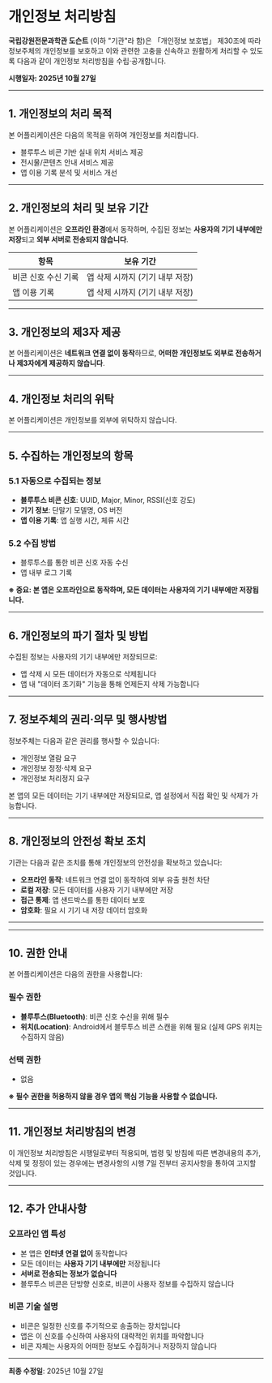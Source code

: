 # 개인정보 처리방침

**국립강원전문과학관 도슨트** (이하 "기관"라 함)은 「개인정보 보호법」 제30조에 따라 정보주체의 개인정보를 보호하고 이와 관련한 고충을 신속하고 원활하게 처리할 수 있도록 다음과 같이 개인정보 처리방침을 수립·공개합니다.

**시행일자: 2025년 10월 27일**

---

## 1. 개인정보의 처리 목적

본 어플리케이션은 다음의 목적을 위하여 개인정보를 처리합니다.
- 블루투스 비콘 기반 실내 위치 서비스 제공
- 전시물/콘텐츠 안내 서비스 제공
- 앱 이용 기록 분석 및 서비스 개선

---

## 2. 개인정보의 처리 및 보유 기간

본 어플리케이션은 **오프라인 환경**에서 동작하며, 수집된 정보는 **사용자의 기기 내부에만 저장**되고 **외부 서버로 전송되지 않습니다**.

| 항목 | 보유 기간 |
|------|----------|
| 비콘 신호 수신 기록 | 앱 삭제 시까지 (기기 내부 저장) |
| 앱 이용 기록 | 앱 삭제 시까지 (기기 내부 저장) |

---

## 3. 개인정보의 제3자 제공

본 어플리케이션은 **네트워크 연결 없이 동작**하므로, **어떠한 개인정보도 외부로 전송하거나 제3자에게 제공하지 않습니다**.

---

## 4. 개인정보 처리의 위탁

본 어플리케이션은 개인정보를 외부에 위탁하지 않습니다.

---

## 5. 수집하는 개인정보의 항목

### 5.1 자동으로 수집되는 정보
- **블루투스 비콘 신호**: UUID, Major, Minor, RSSI(신호 강도)
- **기기 정보**: 단말기 모델명, OS 버전
- **앱 이용 기록**: 앱 실행 시간, 체류 시간

### 5.2 수집 방법
- 블루투스를 통한 비콘 신호 자동 수신
- 앱 내부 로그 기록

**※ 중요: 본 앱은 오프라인으로 동작하며, 모든 데이터는 사용자의 기기 내부에만 저장됩니다.**

---

## 6. 개인정보의 파기 절차 및 방법

수집된 정보는 사용자의 기기 내부에만 저장되므로:
- 앱 삭제 시 모든 데이터가 자동으로 삭제됩니다
- 앱 내 "데이터 초기화" 기능을 통해 언제든지 삭제 가능합니다

---

## 7. 정보주체의 권리·의무 및 행사방법

정보주체는 다음과 같은 권리를 행사할 수 있습니다:
- 개인정보 열람 요구
- 개인정보 정정·삭제 요구
- 개인정보 처리정지 요구

본 앱의 모든 데이터는 기기 내부에만 저장되므로, 앱 설정에서 직접 확인 및 삭제가 가능합니다.

---

## 8. 개인정보의 안전성 확보 조치

기관는 다음과 같은 조치를 통해 개인정보의 안전성을 확보하고 있습니다:
- **오프라인 동작**: 네트워크 연결 없이 동작하여 외부 유출 원천 차단
- **로컬 저장**: 모든 데이터를 사용자 기기 내부에만 저장
- **접근 통제**: 앱 샌드박스를 통한 데이터 보호
- **암호화**: 필요 시 기기 내 저장 데이터 암호화

---
---

## 10. 권한 안내

본 어플리케이션은 다음의 권한을 사용합니다:

### 필수 권한
- **블루투스(Bluetooth)**: 비콘 신호 수신을 위해 필수
- **위치(Location)**: Android에서 블루투스 비콘 스캔을 위해 필요 (실제 GPS 위치는 수집하지 않음)

### 선택 권한
- 없음

**※ 필수 권한을 허용하지 않을 경우 앱의 핵심 기능을 사용할 수 없습니다.**

---

## 11. 개인정보 처리방침의 변경

이 개인정보 처리방침은 시행일로부터 적용되며, 법령 및 방침에 따른 변경내용의 추가, 삭제 및 정정이 있는 경우에는 변경사항의 시행 7일 전부터 공지사항을 통하여 고지할 것입니다.

---

## 12. 추가 안내사항

### 오프라인 앱 특성
- 본 앱은 **인터넷 연결 없이** 동작합니다
- 모든 데이터는 **사용자 기기 내부에만** 저장됩니다
- **서버로 전송되는 정보가 없습니다**
- 블루투스 비콘은 단방향 신호로, 비콘이 사용자 정보를 수집하지 않습니다

### 비콘 기술 설명
- 비콘은 일정한 신호를 주기적으로 송출하는 장치입니다
- 앱은 이 신호를 수신하여 사용자의 대략적인 위치를 파악합니다
- 비콘 자체는 사용자의 어떠한 정보도 수집하거나 저장하지 않습니다

---

**최종 수정일**: 2025년 10월 27일
